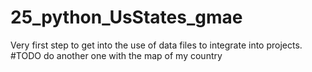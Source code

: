 # 25_python_UsStates_gmae
Very first step to get into the use of data files to integrate into projects.
#TODO do another one with the map of my country
